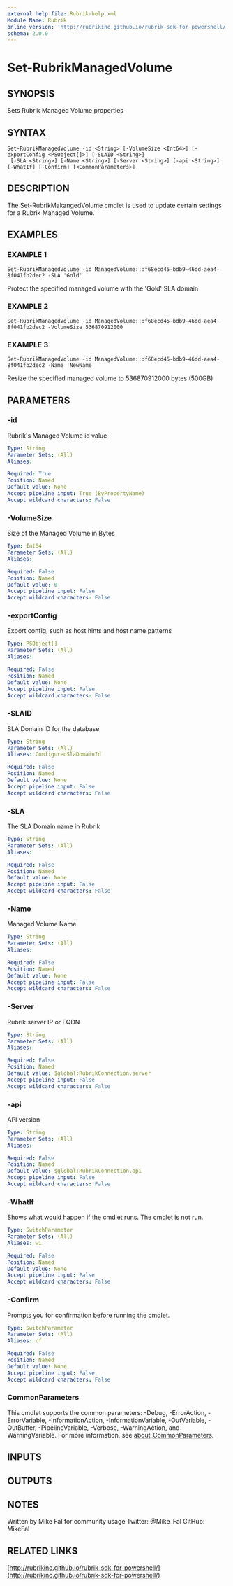 ```yaml
---
external help file: Rubrik-help.xml
Module Name: Rubrik
online version: 'http://rubrikinc.github.io/rubrik-sdk-for-powershell/'
schema: 2.0.0
---
```


# Set-RubrikManagedVolume

## SYNOPSIS

Sets Rubrik Managed Volume properties

## SYNTAX

```text
Set-RubrikManagedVolume -id <String> [-VolumeSize <Int64>] [-exportConfig <PSObject[]>] [-SLAID <String>]
 [-SLA <String>] [-Name <String>] [-Server <String>] [-api <String>] [-WhatIf] [-Confirm] [<CommonParameters>]
```

## DESCRIPTION

The Set-RubrikMakangedVolume cmdlet is used to update certain settings for a Rubrik Managed Volume.

## EXAMPLES

### EXAMPLE 1

```text
Set-RubrikManagedVolume -id ManagedVolume:::f68ecd45-bdb9-46dd-aea4-8f041fb2dec2 -SLA 'Gold'
```

Protect the specified managed volume with the 'Gold' SLA domain

### EXAMPLE 2

```text
Set-RubrikManagedVolume -id ManagedVolume:::f68ecd45-bdb9-46dd-aea4-8f041fb2dec2 -VolumeSize 536870912000
```

### EXAMPLE 3

```text
Set-RubrikManagedVolume -id ManagedVolume:::f68ecd45-bdb9-46dd-aea4-8f041fb2dec2 -Name 'NewName'
```

Resize the specified managed volume to 536870912000 bytes \(500GB\)

## PARAMETERS

### -id

Rubrik's Managed Volume id value

```yaml
Type: String
Parameter Sets: (All)
Aliases:

Required: True
Position: Named
Default value: None
Accept pipeline input: True (ByPropertyName)
Accept wildcard characters: False
```

### -VolumeSize

Size of the Managed Volume in Bytes

```yaml
Type: Int64
Parameter Sets: (All)
Aliases:

Required: False
Position: Named
Default value: 0
Accept pipeline input: False
Accept wildcard characters: False
```

### -exportConfig

Export config, such as host hints and host name patterns

```yaml
Type: PSObject[]
Parameter Sets: (All)
Aliases:

Required: False
Position: Named
Default value: None
Accept pipeline input: False
Accept wildcard characters: False
```

### -SLAID

SLA Domain ID for the database

```yaml
Type: String
Parameter Sets: (All)
Aliases: ConfiguredSlaDomainId

Required: False
Position: Named
Default value: None
Accept pipeline input: False
Accept wildcard characters: False
```

### -SLA

The SLA Domain name in Rubrik

```yaml
Type: String
Parameter Sets: (All)
Aliases:

Required: False
Position: Named
Default value: None
Accept pipeline input: False
Accept wildcard characters: False
```

### -Name

Managed Volume Name

```yaml
Type: String
Parameter Sets: (All)
Aliases:

Required: False
Position: Named
Default value: None
Accept pipeline input: False
Accept wildcard characters: False
```

### -Server

Rubrik server IP or FQDN

```yaml
Type: String
Parameter Sets: (All)
Aliases:

Required: False
Position: Named
Default value: $global:RubrikConnection.server
Accept pipeline input: False
Accept wildcard characters: False
```

### -api

API version

```yaml
Type: String
Parameter Sets: (All)
Aliases:

Required: False
Position: Named
Default value: $global:RubrikConnection.api
Accept pipeline input: False
Accept wildcard characters: False
```

### -WhatIf

Shows what would happen if the cmdlet runs. The cmdlet is not run.

```yaml
Type: SwitchParameter
Parameter Sets: (All)
Aliases: wi

Required: False
Position: Named
Default value: None
Accept pipeline input: False
Accept wildcard characters: False
```

### -Confirm

Prompts you for confirmation before running the cmdlet.

```yaml
Type: SwitchParameter
Parameter Sets: (All)
Aliases: cf

Required: False
Position: Named
Default value: None
Accept pipeline input: False
Accept wildcard characters: False
```

### CommonParameters

This cmdlet supports the common parameters: -Debug, -ErrorAction, -ErrorVariable, -InformationAction, -InformationVariable, -OutVariable, -OutBuffer, -PipelineVariable, -Verbose, -WarningAction, and -WarningVariable. For more information, see [about\_CommonParameters](http://go.microsoft.com/fwlink/?LinkID=113216).

## INPUTS

## OUTPUTS

## NOTES

Written by Mike Fal for community usage Twitter: @Mike\_Fal GitHub: MikeFal

## RELATED LINKS

[http://rubrikinc.github.io/rubrik-sdk-for-powershell/](http://rubrikinc.github.io/rubrik-sdk-for-powershell/)

